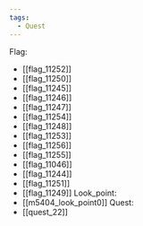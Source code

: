 ```yaml
---
tags:
  - Quest
---
```

Flag:
- [[flag_11252]]
- [[flag_11250]]
- [[flag_11245]]
- [[flag_11246]]
- [[flag_11247]]
- [[flag_11254]]
- [[flag_11248]]
- [[flag_11253]]
- [[flag_11256]]
- [[flag_11255]]
- [[flag_11046]]
- [[flag_11244]]
- [[flag_11251]]
- [[flag_11249]]
Look_point:
- [[m5404_look_point0]]
Quest:
- [[quest_22]]
